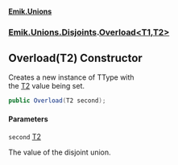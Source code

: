 #### [Emik.Unions](index.md 'index')
### [Emik.Unions.Disjoints](Emik.Unions.Disjoints.md 'Emik.Unions.Disjoints').[Overload&lt;T1,T2&gt;](Overload{T1,T2}.md 'Emik.Unions.Disjoints.Overload<T1,T2>')

## Overload(T2) Constructor

Creates a new instance of TType with  
the [T2](Overload{T1,T2}.md#Emik.Unions.Disjoints.Overload_T1,T2_.T2 'Emik.Unions.Disjoints.Overload<T1,T2>.T2') value being set.

```csharp
public Overload(T2 second);
```
#### Parameters

<a name='Emik.Unions.Disjoints.Overload_T1,T2_.Overload(T2).second'></a>

`second` [T2](Overload{T1,T2}.md#Emik.Unions.Disjoints.Overload_T1,T2_.T2 'Emik.Unions.Disjoints.Overload<T1,T2>.T2')

The value of the disjoint union.